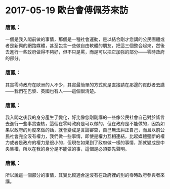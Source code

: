 # 2017-05-19 歐台會傅佩芬來訪

### 唐鳳：
一個是我入閣前做的事情，那個是一種社會運動，是以結合剛才您講的公民團體或者是新興的網路媒體，甚至包含一些做自由軟體的朋友，把這三個整合起來，然後去進行一些政府做得不夠好，但不只是罵，而是可以把它加強的部分——零時政府的部分。

### 唐鳳：
其實零時政府在歐洲的人不少，其實最簡單的方式就是直接請在那邊的貢獻者去講——我們在巴黎、英國也有人——這個很清楚。

### 唐鳳：
我入閣之後我的身分產生了變化，好比像您剛剛講的一些像公民社會自己對於謠言去進行一些事實查核，這個在零時政府是可以做的，但在政府是不能做的，因為如果以政府的角度來做的話，就會變成是言論審查，自己無法糾正自己，而且以前公民社會完全沒有權力，我們做一些事情，即使是權力互相連結，比起媒體壟斷的權力或者是政府的權力是很小的，但現在如果到了政府做一樣的事情，那就變成是中央集權，所以在我的身分是不能做的事，這個是必須要先聲明。

### 唐鳳：
所以說這一個部分的事情，其實比較適合還沒有在政府裡的別的零時政府參與者來講。

